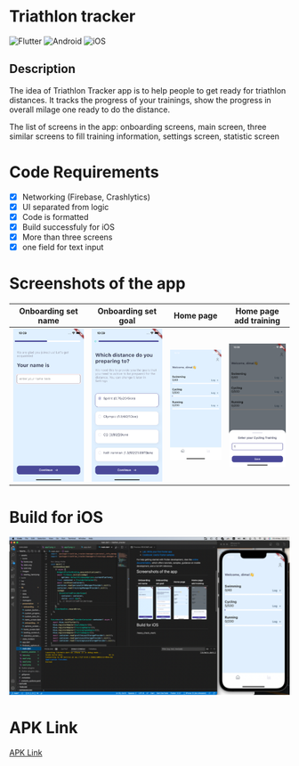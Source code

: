 # Triathlon tracker

![Flutter](https://img.shields.io/badge/Flutter-%2302569B.svg?style=for-the-badge&logo=Flutter&logoColor=white)
![Android](https://img.shields.io/badge/Android-3DDC84?style=for-the-badge&logo=android&logoColor=white)
![iOS](https://img.shields.io/badge/iOS-000000?style=for-the-badge&logo=ios&logoColor=white)

## Description

The idea of Triathlon Tracker app is to help people to get ready for triathlon distances. It tracks the progress of your trainings, show the progress in overall milage one ready to do the distance.

The list of screens in the app: onboarding screens, main screen, three similar screens to fill training information, settings screen, statistic screen

# Code Requirements

- [x] Networking (Firebase, Crashlytics)
- [x] UI separated from logic
- [x] Code is formatted
- [x] Build successfuly for iOS
- [x] More than three screens
- [x] one field for text input

# Screenshots of the app

| Onboarding set name | Onboarding set goal | Home page | Home page add training |
| ------------- | ------------- | ------------- | ------------- 
| ![app](/readme_assetes/app.png) | ![app](/readme_assetes/app1.png) | ![app](/readme_assetes/app2.png) | ![app](/readme_assetes/app3.png) |

# Build for iOS

![app](/readme_assetes/app_ios.png)

# APK Link

[APK Link](https://drive.google.com/file/d/1kxoy3S77wezeK0uByaluOtRrBxCILBar/view?usp=sharing)
